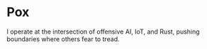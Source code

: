 # Pox

I operate at the intersection of offensive AI, IoT, and Rust, pushing boundaries where others fear to tread.

